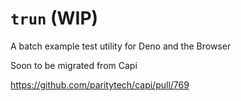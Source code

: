 # `trun` (WIP)

A batch example test utility for Deno and the Browser

Soon to be migrated from Capi

https://github.com/paritytech/capi/pull/769
